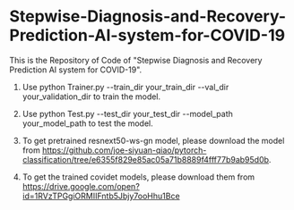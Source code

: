 # Stepwise-Diagnosis-and-Recovery-Prediction-AI-system-for-COVID-19
This is the Repository of Code of "Stepwise Diagnosis and Recovery Prediction AI system for COVID-19".

1. Use python Trainer.py --train_dir your_train_dir --val_dir your_validation_dir to train the model.

2. Use python Test.py --test_dir your_test_dir --model_path your_model_path to test the model.

3. To get pretrained resnext50-ws-gn model, please download the model from https://github.com/joe-siyuan-qiao/pytorch-classification/tree/e6355f829e85ac05a71b8889f4fff77b9ab95d0b.

4. To get the trained covidet models, please download them from https://drive.google.com/open?id=1RVzTPGgiORMIIFntb5Jbjy7ooHhu1Bce
